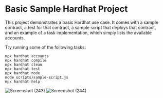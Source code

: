 # Basic Sample Hardhat Project

This project demonstrates a basic Hardhat use case. It comes with a sample contract, a test for that contract, a sample script that deploys that contract, and an example of a task implementation, which simply lists the available accounts.

Try running some of the following tasks:

```shell
npx hardhat accounts
npx hardhat compile
npx hardhat clean
npx hardhat test
npx hardhat node
node scripts/sample-script.js
npx hardhat help
```
![Screenshot (243)](https://user-images.githubusercontent.com/61145586/154904343-35e281cb-f6ab-42bc-b38d-ff9b81e94041.png)
![Screenshot (244)](https://user-images.githubusercontent.com/61145586/154904448-6ea39af9-07e7-43b0-a0d1-ad35364a56cd.png)
